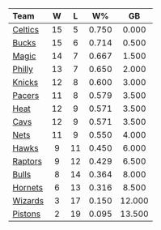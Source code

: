 | Team                            |  W  |  L  |  W%   |   GB   |
|:--------------------------------|:---:|:---:|:-----:|:------:|
| [Celtics](/r/bostonceltics)     | 15  |  5  | 0.750 | 0.000  |
| [Bucks](/r/MkeBucks)            | 15  |  6  | 0.714 | 0.500  |
| [Magic](/r/OrlandoMagic)        | 14  |  7  | 0.667 | 1.500  |
| [Philly](/r/sixers)             | 13  |  7  | 0.650 | 2.000  |
| [Knicks](/r/NYKnicks)           | 12  |  8  | 0.600 | 3.000  |
| [Pacers](/r/pacers)             | 11  |  8  | 0.579 | 3.500  |
| [Heat](/r/heat)                 | 12  |  9  | 0.571 | 3.500  |
| [Cavs](/r/clevelandcavs)        | 12  |  9  | 0.571 | 3.500  |
| [Nets](/r/GoNets)               | 11  |  9  | 0.550 | 4.000  |
| [Hawks](/r/AtlantaHawks)        |  9  | 11  | 0.450 | 6.000  |
| [Raptors](/r/torontoraptors)    |  9  | 12  | 0.429 | 6.500  |
| [Bulls](/r/chicagobulls)        |  8  | 14  | 0.364 | 8.000  |
| [Hornets](/r/CharlotteHornets)  |  6  | 13  | 0.316 | 8.500  |
| [Wizards](/r/washingtonwizards) |  3  | 17  | 0.150 | 12.000 |
| [Pistons](/r/DetroitPistons)    |  2  | 19  | 0.095 | 13.500 |